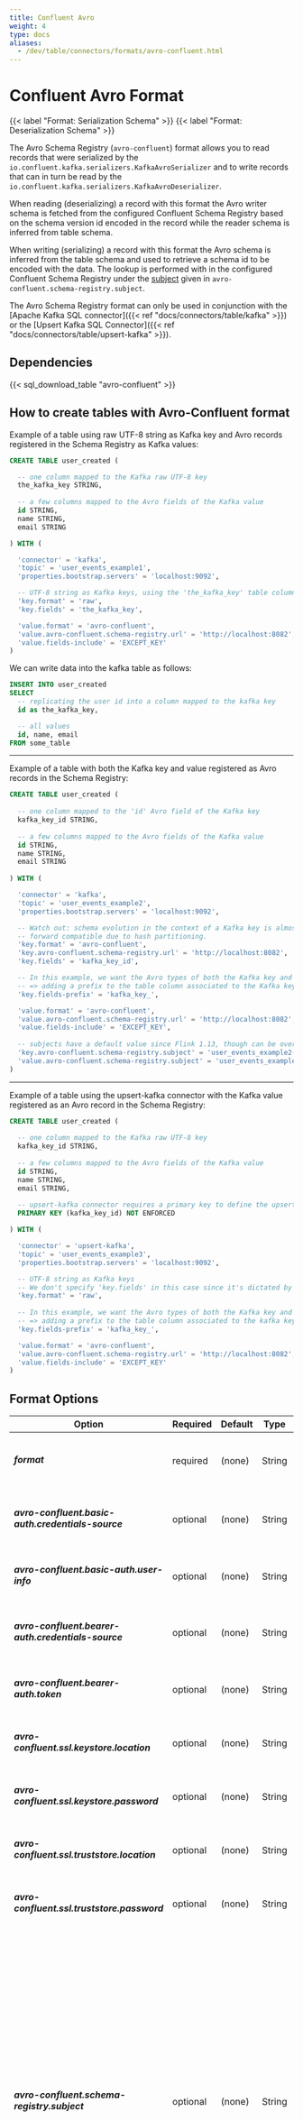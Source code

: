 ```yaml
---
title: Confluent Avro
weight: 4
type: docs
aliases:
  - /dev/table/connectors/formats/avro-confluent.html
---
```

<!--
Licensed to the Apache Software Foundation (ASF) under one
or more contributor license agreements.  See the NOTICE file
distributed with this work for additional information
regarding copyright ownership.  The ASF licenses this file
to you under the Apache License, Version 2.0 (the
"License"); you may not use this file except in compliance
with the License.  You may obtain a copy of the License at

  http://www.apache.org/licenses/LICENSE-2.0

Unless required by applicable law or agreed to in writing,
software distributed under the License is distributed on an
"AS IS" BASIS, WITHOUT WARRANTIES OR CONDITIONS OF ANY
KIND, either express or implied.  See the License for the
specific language governing permissions and limitations
under the License.
-->

# Confluent Avro Format

{{< label "Format: Serialization Schema" >}}
{{< label "Format: Deserialization Schema" >}}

The Avro Schema Registry (``avro-confluent``) format allows you to read records that were serialized by the ``io.confluent.kafka.serializers.KafkaAvroSerializer`` and to write records that can in turn be read by the ``io.confluent.kafka.serializers.KafkaAvroDeserializer``. 

When reading (deserializing) a record with this format the Avro writer schema is fetched from the configured Confluent Schema Registry based on the schema version id encoded in the record while the reader schema is inferred from table schema. 

When writing (serializing) a record with this format the Avro schema is inferred from the table schema and used to retrieve a schema id to be encoded with the data. The lookup is performed with in the configured Confluent Schema Registry under the [subject](https://docs.confluent.io/current/schema-registry/index.html#schemas-subjects-and-topics) given in `avro-confluent.schema-registry.subject`.

The Avro Schema Registry format can only be used in conjunction with the [Apache Kafka SQL connector]({{< ref "docs/connectors/table/kafka" >}}) or the [Upsert Kafka SQL Connector]({{< ref "docs/connectors/table/upsert-kafka" >}}).

Dependencies
------------

{{< sql_download_table "avro-confluent" >}}

How to create tables with Avro-Confluent format
--------------

Example of a table using raw UTF-8 string as Kafka key and Avro records registered in the Schema Registry as Kafka values:

```sql
CREATE TABLE user_created (

  -- one column mapped to the Kafka raw UTF-8 key
  the_kafka_key STRING,
  
  -- a few columns mapped to the Avro fields of the Kafka value
  id STRING,
  name STRING, 
  email STRING

) WITH (

  'connector' = 'kafka',
  'topic' = 'user_events_example1',
  'properties.bootstrap.servers' = 'localhost:9092',

  -- UTF-8 string as Kafka keys, using the 'the_kafka_key' table column
  'key.format' = 'raw',
  'key.fields' = 'the_kafka_key',

  'value.format' = 'avro-confluent',
  'value.avro-confluent.schema-registry.url' = 'http://localhost:8082',
  'value.fields-include' = 'EXCEPT_KEY'
)
```

We can write data into the kafka table as follows:

```sql
INSERT INTO user_created
SELECT
  -- replicating the user id into a column mapped to the kafka key
  id as the_kafka_key,

  -- all values
  id, name, email
FROM some_table
```

---

Example of a table with both the Kafka key and value registered as Avro records in the Schema Registry:

```sql
CREATE TABLE user_created (
  
  -- one column mapped to the 'id' Avro field of the Kafka key
  kafka_key_id STRING,
  
  -- a few columns mapped to the Avro fields of the Kafka value
  id STRING,
  name STRING, 
  email STRING
  
) WITH (

  'connector' = 'kafka',
  'topic' = 'user_events_example2',
  'properties.bootstrap.servers' = 'localhost:9092',

  -- Watch out: schema evolution in the context of a Kafka key is almost never backward nor
  -- forward compatible due to hash partitioning.
  'key.format' = 'avro-confluent',
  'key.avro-confluent.schema-registry.url' = 'http://localhost:8082',
  'key.fields' = 'kafka_key_id',

  -- In this example, we want the Avro types of both the Kafka key and value to contain the field 'id'
  -- => adding a prefix to the table column associated to the Kafka key field avoids clashes
  'key.fields-prefix' = 'kafka_key_',

  'value.format' = 'avro-confluent',
  'value.avro-confluent.schema-registry.url' = 'http://localhost:8082',
  'value.fields-include' = 'EXCEPT_KEY',
   
  -- subjects have a default value since Flink 1.13, though can be overriden:
  'key.avro-confluent.schema-registry.subject' = 'user_events_example2-key2',
  'value.avro-confluent.schema-registry.subject' = 'user_events_example2-value2'
)
```

---
Example of a table using the upsert-kafka connector with the Kafka value registered as an Avro record in the Schema Registry:

```sql
CREATE TABLE user_created (
  
  -- one column mapped to the Kafka raw UTF-8 key
  kafka_key_id STRING,
  
  -- a few columns mapped to the Avro fields of the Kafka value
  id STRING, 
  name STRING, 
  email STRING, 
  
  -- upsert-kafka connector requires a primary key to define the upsert behavior
  PRIMARY KEY (kafka_key_id) NOT ENFORCED

) WITH (

  'connector' = 'upsert-kafka',
  'topic' = 'user_events_example3',
  'properties.bootstrap.servers' = 'localhost:9092',

  -- UTF-8 string as Kafka keys
  -- We don't specify 'key.fields' in this case since it's dictated by the primary key of the table
  'key.format' = 'raw',
  
  -- In this example, we want the Avro types of both the Kafka key and value to contain the field 'id'
  -- => adding a prefix to the table column associated to the kafka key field avoids clashes
  'key.fields-prefix' = 'kafka_key_',

  'value.format' = 'avro-confluent',
  'value.avro-confluent.schema-registry.url' = 'http://localhost:8082',
  'value.fields-include' = 'EXCEPT_KEY'
)
```


Format Options
----------------

<table class="table table-bordered">
    <thead>
      <tr>
        <th class="text-left" style="width: 25%">Option</th>
        <th class="text-center" style="width: 8%">Required</th>
        <th class="text-center" style="width: 7%">Default</th>
        <th class="text-center" style="width: 10%">Type</th>
        <th class="text-center" style="width: 50%">Description</th>
      </tr>
    </thead>
    <tbody>
        <tr>
            <td><h5>format</h5></td>
            <td>required</td>
            <td style="word-wrap: break-word;">(none)</td>
            <td>String</td>
            <td>Specify what format to use, here should be <code>'avro-confluent'</code>.</td>
        </tr>
        <tr>
            <td><h5>avro-confluent.basic-auth.credentials-source</h5></td>
            <td>optional</td>
            <td style="word-wrap: break-word;">(none)</td>
            <td>String</td>
            <td>Basic auth credentials source for Schema Registry</td>
        </tr>
        <tr>
            <td><h5>avro-confluent.basic-auth.user-info</h5></td>
            <td>optional</td>
            <td style="word-wrap: break-word;">(none)</td>
            <td>String</td>
            <td>Basic auth user info for schema registry</td>
        </tr>
        <tr>
            <td><h5>avro-confluent.bearer-auth.credentials-source</h5></td>
            <td>optional</td>
            <td style="word-wrap: break-word;">(none)</td>
            <td>String</td>
            <td>Bearer auth credentials source for Schema Registry</td>
        </tr>
        <tr>
            <td><h5>avro-confluent.bearer-auth.token</h5></td>
            <td>optional</td>
            <td style="word-wrap: break-word;">(none)</td>
            <td>String</td>
            <td>Bearer auth token for Schema Registry</td>
        </tr>
        <tr>
            <td><h5>avro-confluent.ssl.keystore.location</h5></td>
            <td>optional</td>
            <td style="word-wrap: break-word;">(none)</td>
            <td>String</td>
            <td>Location / File of SSL keystore</td>
        </tr>
        <tr>
            <td><h5>avro-confluent.ssl.keystore.password</h5></td>
            <td>optional</td>
            <td style="word-wrap: break-word;">(none)</td>
            <td>String</td>
            <td>Password for SSL keystore</td>
        </tr>
        <tr>
            <td><h5>avro-confluent.ssl.truststore.location</h5></td>
            <td>optional</td>
            <td style="word-wrap: break-word;">(none)</td>
            <td>String</td>
            <td>Location / File of SSL truststore</td>
        </tr>
        <tr>
            <td><h5>avro-confluent.ssl.truststore.password</h5></td>
            <td>optional</td>
            <td style="word-wrap: break-word;">(none)</td>
            <td>String</td>
            <td>Password for SSL truststore</td>
        </tr>
        <tr>
            <td><h5>avro-confluent.schema-registry.subject</h5></td>
            <td>optional</td>
            <td style="word-wrap: break-word;">(none)</td>
            <td>String</td>
            <td>The Confluent Schema Registry subject under which to register the schema used by this format during serialization. By default, 'kafka' and 'upsert-kafka' connectors use '&lt;topic_name&gt;-value' or '&lt;topic_name&gt;-key' as the default subject name if this format is used as the value or key format. But for other connectors (e.g. 'filesystem'), the subject option is required when used as sink.</td>
        </tr>
        <tr>
            <td><h5>avro-confluent.schema-registry.url</h5></td>
            <td>required</td>
            <td style="word-wrap: break-word;">(none)</td>
            <td>String</td>
            <td>The URL of the Confluent Schema Registry to fetch/register schemas.</td>
        </tr>
    </tbody>
</table>

Data Type Mapping
----------------

Currently, Apache Flink always uses the table schema to derive the Avro reader schema during deserialization and Avro writer schema during serialization. Explicitly defining an Avro schema is not supported yet.
See the [Apache Avro Format]({{< ref "docs/connectors/table/formats/avro" >}}#data-type-mapping) for the mapping between Avro and Flink DataTypes. 

In addition to the types listed there, Flink supports reading/writing nullable types. Flink maps nullable types to Avro `union(something, null)`, where `something` is the Avro type converted from Flink type.

You can refer to [Avro Specification](https://avro.apache.org/docs/current/spec.html) for more information about Avro types.
